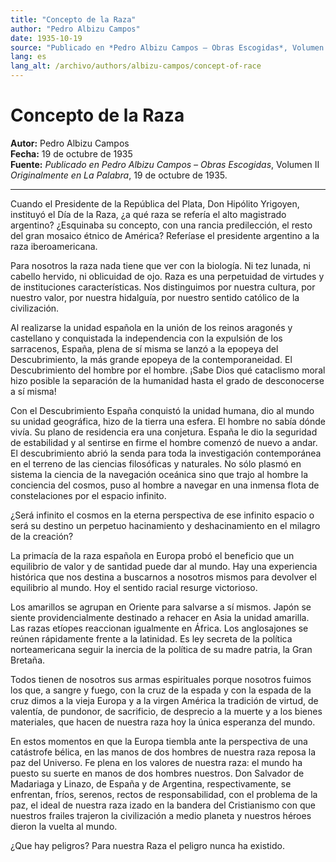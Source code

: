 ```yaml
---
title: "Concepto de la Raza"
author: "Pedro Albizu Campos"
date: 1935-10-19
source: "Publicado en *Pedro Albizu Campos – Obras Escogidas*, Volumen II, pág. 177. Originalmente en *La Palabra*, 19 de octubre de 1935."
lang: es
lang_alt: /archivo/authors/albizu-campos/concept-of-race
---
```


# Concepto de la Raza

**Autor:** Pedro Albizu Campos  
**Fecha:** 19 de octubre de 1935  
**Fuente:** *Publicado en* _Pedro Albizu Campos – Obras Escogidas_, Volumen II  
_Originalmente en_ *La Palabra*, 19 de octubre de 1935.

---

Cuando el Presidente de la República del Plata, Don Hipólito Yrigoyen, instituyó el Día de la Raza, ¿a qué raza se refería el alto magistrado argentino? ¿Esquinaba su concepto, con una rancia predilección, el resto del gran mosaico étnico de América? Referíase el presidente argentino a la raza iberoamericana.

Para nosotros la raza nada tiene que ver con la biología. Ni tez lunada, ni cabello hervido, ni oblicuidad de ojo. Raza es una perpetuidad de virtudes y de instituciones características. Nos distinguimos por nuestra cultura, por nuestro valor, por nuestra hidalguía, por nuestro sentido católico de la civilización.

Al realizarse la unidad española en la unión de los reinos aragonés y castellano y conquistada la independencia con la expulsión de los sarracenos, España, plena de sí misma se lanzó a la epopeya del Descubrimiento, la más grande epopeya de la contemporaneidad. El Descubrimiento del hombre por el hombre. ¡Sabe Dios qué cataclismo moral hizo posible la separación de la humanidad hasta el grado de desconocerse a sí misma!

Con el Descubrimiento España conquistó la unidad humana, dio al mundo su unidad geográfica, hizo de la tierra una esfera. El hombre no sabía dónde vivía. Su plano de residencia era una conjetura. España le dio la seguridad de estabilidad y al sentirse en firme el hombre comenzó de nuevo a andar. El descubrimiento abrió la senda para toda la investigación contemporánea en el terreno de las ciencias filosóficas y naturales. No sólo plasmó en sistema la ciencia de la navegación oceánica sino que trajo al hombre la conciencia del cosmos, puso al hombre a navegar en una inmensa flota de constelaciones por el espacio infinito.

¿Será infinito el cosmos en la eterna perspectiva de ese infinito espacio o será su destino un perpetuo hacinamiento y deshacinamiento en el milagro de la creación?

La primacía de la raza española en Europa probó el beneficio que un equilibrio de valor y de santidad puede dar al mundo. Hay una experiencia histórica que nos destina a buscarnos a nosotros mismos para devolver el equilibrio al mundo. Hoy el sentido racial resurge victorioso.

Los amarillos se agrupan en Oriente para salvarse a sí mismos. Japón se siente providencialmente destinado a rehacer en Asia la unidad amarilla. Las razas etíopes reaccionan igualmente en África. Los anglosajones se reúnen rápidamente frente a la latinidad. Es ley secreta de la política norteamericana seguir la inercia de la política de su madre patria, la Gran Bretaña.

Todos tienen de nosotros sus armas espirituales porque nosotros fuimos los que, a sangre y fuego, con la cruz de la espada y con la espada de la cruz dimos a la vieja Europa y a la virgen América la tradición de virtud, de valentía, de pundonor, de sacrificio, de desprecio a la muerte y a los bienes materiales, que hacen de nuestra raza hoy la única esperanza del mundo.

En estos momentos en que la Europa tiembla ante la perspectiva de una catástrofe bélica, en las manos de dos hombres de nuestra raza reposa la paz del Universo. Fe plena en los valores de nuestra raza: el mundo ha puesto su suerte en manos de dos hombres nuestros. Don Salvador de Madariaga y Linazo, de España y de Argentina, respectivamente, se enfrentan, fríos, serenos, rectos de responsabilidad, con el problema de la paz, el ideal de nuestra raza izado en la bandera del Cristianismo con que nuestros frailes trajeron la civilización a medio planeta y nuestros héroes dieron la vuelta al mundo.

¿Que hay peligros? Para nuestra Raza el peligro nunca ha existido.
